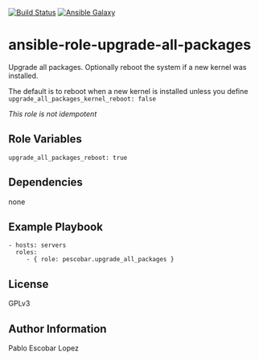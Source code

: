 [![Build Status](https://travis-ci.org/pescobar/ansible-role-upgrade-all-packages.svg?branch=master)](https://travis-ci.org/pescobar/ansible-role-upgrade-all-packages)
[![Ansible Galaxy](https://img.shields.io/badge/galaxy-pescobar.upgrade_all_packages-blue.svg)](https://galaxy.ansible.com/pescobar/upgrade_all_packages)


ansible-role-upgrade-all-packages
=========

Upgrade all packages. Optionally reboot the system if a new kernel was installed.

The default is to reboot when a new kernel is installed unless you define `upgrade_all_packages_kernel_reboot: false`

*This role is not idempotent*

Role Variables
--------------

```
upgrade_all_packages_reboot: true
```

Dependencies
------------

none

Example Playbook
----------------

    - hosts: servers
      roles:
         - { role: pescobar.upgrade_all_packages }

License
-------

GPLv3

Author Information
------------------

Pablo Escobar Lopez
